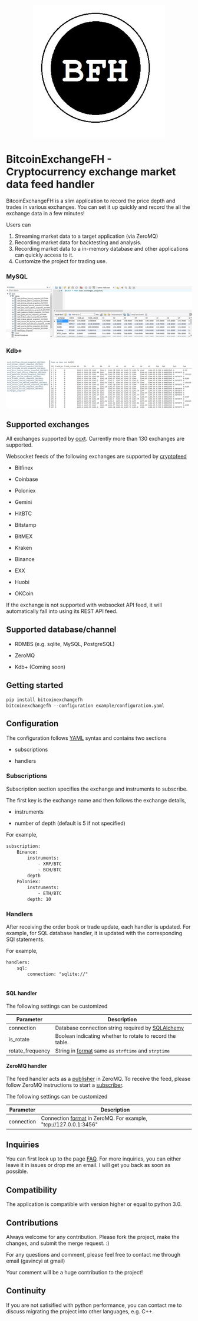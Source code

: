 <p align="center">
  <img src="docs/images/icon.jpg">
</p>

# BitcoinExchangeFH - Cryptocurrency exchange market data feed handler

BitcoinExchangeFH is a slim application to record the price depth and trades in various exchanges. You can set it up quickly and record the all the exchange data in a few minutes!

Users can

1. Streaming market data to a target application (via ZeroMQ)
2. Recording market data for backtesting and analysis.
3. Recording market data to a in-memory database and other applications can quickly access to it.
4. Customize the project for trading use.

### MySQL

<p align="center">
  <img src="docs/images/sample.jpg">
</p>

### Kdb+

<p align="center">
  <img src="docs/images/sample2.jpg">
</p>

## Supported exchanges

All exchanges supported by [ccxt](https://github.com/ccxt/ccxt). Currently more than 130 exchanges are supported.

Websocket feeds of the following exchanges are supported by [cryptofeed](https://github.com/bmoscon/cryptofeed)

- Bitfinex

- Coinbase

- Poloniex

- Gemini

- HitBTC

- Bitstamp

- BitMEX

- Kraken

- Binance

- EXX

- Huobi

- OKCoin


If the exchange is not supported with websocket API feed, it will automatically fall into using its REST API feed.


## Supported database/channel

- RDMBS (e.g. sqlite, MySQL, PostgreSQL)

- ZeroMQ

- Kdb+ (Coming soon)

## Getting started

```
pip install bitcoinexchangefh
bitcoinexchangefh --configuration example/configuration.yaml
```

## Configuration

The configuration follows [YAML](https://pyyaml.org/wiki/PyYAMLDocumentation) syntax and contains two sections

- subscriptions

- handlers


### Subscriptions

Subscription section specifies the exchange and instruments to subscribe. 

The first key is the exchange name and then follows the exchange details, 
    
- instruments 

- number of depth (default is 5 if not specified)


For example, 

```
subscription:
    Binance:
        instruments:
            - XRP/BTC
            - BCH/BTC
        depth
    Poloniex:
        instruments:
            - ETH/BTC
        depth: 10
```

### Handlers

After receiving the order book or trade update, each handler is updated. For example, for SQL database handler, it is updated with the corresponding SQl statements.

For example,

```
handlers:
    sql: 
        connection: "sqlite://"
    
```

#### SQL handler

The following settings can be customized

|Parameter|Description|
|---|---|
|connection|Database connection string required by [SQLAlchemy](https://docs.sqlalchemy.org/en/latest/core/engines.html)|
|is_rotate|Boolean indicating whether to rotate to record the table.|
|rotate_frequency|String in [format](https://docs.python.org/2/library/datetime.html#strftime-strptime-behavior) same as `strftime` and `strptime`|

#### ZeroMQ handler

The feed handler acts as a [publisher](https://learning-0mq-with-pyzmq.readthedocs.io/en/latest/pyzmq/patterns/pubsub.html) in ZeroMQ. To receive the feed, please follow ZeroMQ instructions to start a [subscriber](tests/zmq/zmq_subscriber.py).

The following settings can be customized

|Parameter|Description|
|---|---|
|connection|Connection [format](http://api.zeromq.org/3-2:zmq-connect) in ZeroMQ. For example, "tcp://127.0.0.1:3456"|


## Inquiries

You can first look up to the page [FAQ](https://github.com/gavincyi/BitcoinExchangeFH/wiki/FAQ). For more inquiries, you can either leave it in issues or drop me an email. I will get you back as soon as possible.

## Compatibility
The application is compatible with version higher or equal to python 3.0.

## Contributions
Always welcome for any contribution. Please fork the project, make the changes, and submit the merge request. :)

For any questions and comment, please feel free to contact me through email (gavincyi at gmail)

Your comment will be a huge contribution to the project!

## Continuity
If you are not satisified with python performance, you can contact me to discuss migrating the project into other languages, e.g. C++.

